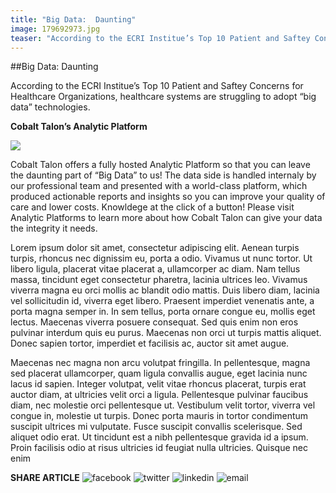 ```yaml
---
title: "Big Data:  Daunting"
image: 179692973.jpg
teaser: "According to the ECRI Institue’s Top 10 Patient and Saftey Concerns for Healthcare Organizations, healthcare systems are struggling to adopt “big data” technologies."
---
```

##Big Data: Daunting

According to the ECRI Institue’s Top 10 Patient and Saftey Concerns for Healthcare Organizations, healthcare systems are struggling to adopt “big data” technologies.

**Cobalt Talon’s Analytic Platform**

<img src="/news/179692973.jpg" class="news-image" />

Cobalt Talon offers a fully hosted Analytic Platform so that you can leave the daunting part of “Big Data” to us! The data side is handled internaly by our professional team and presented with a world-class platform, which produced actionable reports and insights so you can improve your quality of care and lower costs. Knowldege at the click of a button! Please visit Analytic Platforms to learn more about how Cobalt Talon can give your data the integrity it needs.

Lorem ipsum dolor sit amet, consectetur adipiscing elit. Aenean turpis turpis, rhoncus nec dignissim eu, porta a odio. Vivamus ut nunc tortor. Ut libero ligula, placerat vitae placerat a, ullamcorper ac diam. Nam tellus massa, tincidunt eget consectetur pharetra, lacinia ultrices leo. Vivamus viverra magna eu orci mollis ac blandit odio mattis. Duis libero diam, lacinia vel sollicitudin id, viverra eget libero. Praesent imperdiet venenatis ante, a porta magna semper in. In sem tellus, porta ornare congue eu, mollis eget lectus. Maecenas viverra posuere consequat. Sed quis enim non eros pulvinar interdum quis eu purus. Maecenas non orci ut turpis mattis aliquet. Donec sapien tortor, imperdiet et facilisis ac, auctor sit amet augue.

Maecenas nec magna non arcu volutpat fringilla. In pellentesque, magna sed placerat ullamcorper, quam ligula convallis augue, eget lacinia nunc lacus id sapien. Integer volutpat, velit vitae rhoncus placerat, turpis erat auctor diam, at ultricies velit orci a ligula. Pellentesque pulvinar faucibus diam, nec molestie orci pellentesque ut. Vestibulum velit tortor, viverra vel congue in, molestie ut turpis. Donec porta mauris in tortor condimentum suscipit ultrices mi vulputate. Fusce suscipit convallis scelerisque. Sed aliquet odio erat. Ut tincidunt est a nibh pellentesque gravida id a ipsum. Proin facilisis odio at risus ultricies id feugiat nulla ultricies. Quisque nec enim

**SHARE ARTICLE**  ![facebook](/images/social/facebook.png) ![twitter](/images/social/twitter.png) ![linkedin](/images/social/linkedin.png) ![email](/images/social/email.png)
